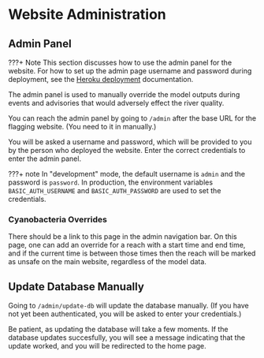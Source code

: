 # Website Administration

## Admin Panel

???+ Note
    This section discusses how to use the admin panel for the website. For how to set up the admin page username and password during deployment, see the [Heroku deployment](cloud/heroku_deployment.md) documentation.

The admin panel is used to manually override the model outputs during events and advisories that would adversely effect the river quality.

You can reach the admin panel by going to `/admin` after the base URL for the flagging website. (You need to it in manually.)

You will be asked a username and password, which will be provided to you by the person who deployed the website. Enter the correct credentials to enter the admin panel.

???+ note
    In "development" mode, the default username is `admin` and the password is `password`. In production, the environment variables `BASIC_AUTH_USERNAME` and `BASIC_AUTH_PASSWORD` are used to set the credentials.

### Cyanobacteria Overrides

There should be a link to this page in the admin navigation bar.
On this page, one can add an override for a reach with a start time and end time,
and if the current time is between those times then the reach will be marked as
unsafe on the main website, regardless of the model data.

## Update Database Manually

Going to `/admin/update-db` will update the database manually. (If you have not yet been authenticated, you will be asked to enter your credentials.)

Be patient, as updating the database will take a few moments. If the database updates succesfully, you will see a message indicating that the update worked, and you will be redirected to the home page.
